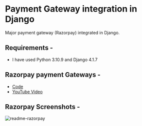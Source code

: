 # Payment Gateway integration in Django
Major payment gateway (Razorpay) integrated in Django.

## Requirements -
 - I have used Python 3.10.9 and Django 4.1.7
 
## Razorpay payment Gateways -
   - [Code](https://github.com/mr-varun/paymentGateway)
   - [YouTube Video](https://www.youtube.com/watch?v=3jUw-CFcouY)

## Razorpay Screenshots - 

![readme-razorpay](https://user-images.githubusercontent.com/59442907/97109176-aff90d80-16f7-11eb-8e71-b800e21bb3cd.jpg)
